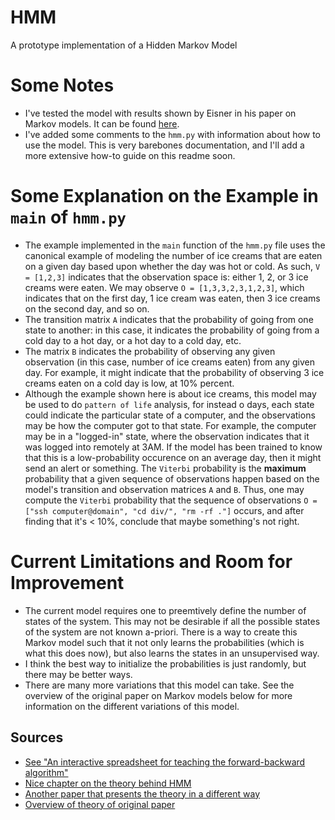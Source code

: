 # HMM
A prototype implementation of a Hidden Markov Model

# Some Notes
- I've tested the model with results shown by Eisner in his paper on Markov models. It can be found [here](https://cs.jhu.edu/~jason/papers/).
- I've added some comments to the `hmm.py` with information about how to use the model. This is very barebones documentation, and I'll add a more extensive how-to guide on this readme soon. 
# Some Explanation on the Example in `main` of `hmm.py`
- The example implemented in the `main` function of the `hmm.py` file uses the canonical example of modeling the number of ice creams that are eaten on a given day based upon whether the day was hot or cold. As such, `V = [1,2,3]` indicates that the observation space is: either 1, 2, or 3 ice creams were eaten. We may observe `O = [1,3,3,2,3,1,2,3]`, which indicates that on the first day, 1 ice cream was eaten, then 3 ice creams on the second day, and so on. 
- The transition matrix `A` indicates that the probability of going from one state to another: in this case, it indicates the probability of going from a cold day to a hot day, or a hot day to a cold day, etc. 
- The matrix `B` indicates the probability of observing any given observation (in this case, number of ice creams eaten) from any given day. For example, it might indicate that the probability of observing 3 ice creams eaten on a cold day is low, at 10% percent.
- Although the example shown here is about ice creams, this model may be used to do `pattern of life` analysis, for instead o days, each state could indicate the particular state of a computer, and the observations may be how the computer got to that state. For example, the computer may be in a "logged-in" state, where the observation indicates that it was logged into remotely at 3AM. If the model has been trained to know that this is a low-probability occurence on an average day, then it might send an alert or something. The `Viterbi` probability is the **maximum** probability that a given sequence of observations happen based on the model's transition and observation matrices `A` and `B`. Thus, one may compute the `Viterbi` probability that the sequence of observations `O = ["ssh computer@domain", "cd div/", "rm -rf ."]` occurs, and after finding that it's < 10%, conclude that maybe something's not right. 

# Current Limitations and Room for Improvement
- The current model requires one to preemtively define the number of states of the system. This may not be desirable if all the possible states of the system are not known a-priori. There is a way to create this Markov model such that it not only learns the probabilities (which is what this does now), but also learns the states in an unsupervised way. 
-  I think the best way to initialize the probabilities is just randomly, but there may be better ways. 
- There are many more variations that this model can take. See the overview of the original paper on Markov models below for more information on the different variations of this model. 

## Sources
- [See "An interactive spreadsheet for teaching the forward-backward algorithm"](https://cs.jhu.edu/~jason/papers/eisner.tnlp02.pdf)
- [Nice chapter on the theory behind HMM](https://cs.jhu.edu/~jason/papers/jurafsky+martin.slp3draft.ch9.pdf)
- [Another paper that presents the theory in a different way](http://cs229.stanford.edu/section/cs229-hmm.pdf)
- [Overview of theory of original paper](https://www.cs.cmu.edu/~cga/behavior/rabiner1.pdf)
